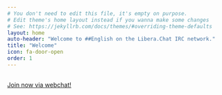 ```yaml
---
# You don't need to edit this file, it's empty on purpose.
# Edit theme's home layout instead if you wanna make some changes
# See: https://jekyllrb.com/docs/themes/#overriding-theme-defaults
layout: home
auto-header: "Welcome to ##English on the Libera.Chat IRC network."
title: "Welcome"
icon: fa-door-open
order: 1
---
```


<div id="topic" style="margin-bottom: 30px;"></div>

  <script>
      $.getJSON('https://api.github.com/repos/english-chat/wotd/commits', function (result){
	  var topic = "WotD: "+result[0]['commit']['message'];
      wotd = topic.search("WotD:");
      wotd = topic.substring(wotd);

      var more = document.createElement('a');
      var linkText = document.createTextNode("See more WotD");
      more.appendChild(linkText);
      more.title = "See more WotD";
      more.href = "/wotd";

      var br = document.createElement('br');

      $("#topic").text(wotd);
      $("#topic").append(br);
      $("#topic").append(more);
    });
  </script>

<a href="https://web.libera.chat/##English" class="button">Join now via webchat!</a><br/>
